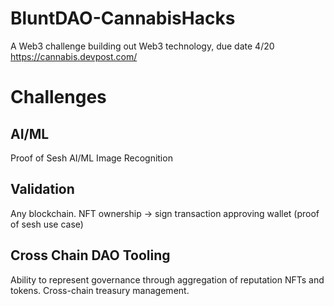 # BluntDAO-CannabisHacks
A Web3 challenge building out Web3 technology, due date 4/20 https://cannabis.devpost.com/


# Challenges

## AI/ML
Proof of Sesh AI/ML Image Recognition

## Validation
Any blockchain. NFT ownership -> sign transaction approving wallet (proof of sesh use case)


## Cross Chain DAO Tooling
Ability to represent governance through aggregation of reputation NFTs and tokens. Cross-chain treasury management.
